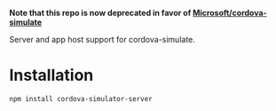 **Note that this repo is now deprecated in favor of [Microsoft/cordova-simulate](https://github.com/microsoft/cordova-simulate)**

Server and app host support for cordova-simulate.

# Installation

```
npm install cordova-simulator-server
```
